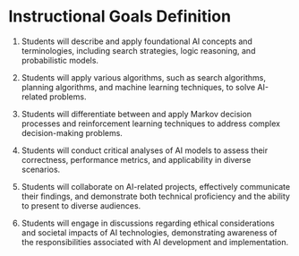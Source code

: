 Instructional Goals Definition
==============================

1. Students will describe and apply foundational AI concepts and terminologies, including search strategies, logic reasoning, and probabilistic models.

2. Students will apply various algorithms, such as search algorithms, planning algorithms, and machine learning techniques, to solve AI-related problems.

3. Students will differentiate between and apply Markov decision processes and reinforcement learning techniques to address complex decision-making problems.

4. Students will conduct critical analyses of AI models to assess their correctness, performance metrics, and applicability in diverse scenarios.

5. Students will collaborate on AI-related projects, effectively communicate their findings, and demonstrate both technical proficiency and the ability to present to diverse audiences.

6. Students will engage in discussions regarding ethical considerations and societal impacts of AI technologies, demonstrating awareness of the responsibilities associated with AI development and implementation.